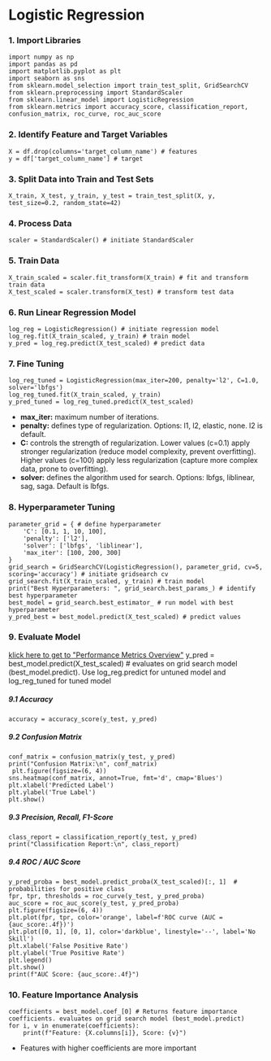 # Logistic Regression
### 1. Import Libraries
    import numpy as np
    import pandas as pd
    import matplotlib.pyplot as plt
    import seaborn as sns
    from sklearn.model_selection import train_test_split, GridSearchCV
    from sklearn.preprocessing import StandardScaler
    from sklearn.linear_model import LogisticRegression
    from sklearn.metrics import accuracy_score, classification_report, confusion_matrix, roc_curve, roc_auc_score
### 2. Identify Feature and Target Variables
    X = df.drop(columns='target_column_name') # features
    y = df['target_column_name'] # target
### 3. Split Data into Train and Test Sets
    X_train, X_test, y_train, y_test = train_test_split(X, y, test_size=0.2, random_state=42)
### 4. Process Data
    scaler = StandardScaler() # initiate StandardScaler
### 5. Train Data
    X_train_scaled = scaler.fit_transform(X_train) # fit and transform train data
    X_test_scaled = scaler.transform(X_test) # transform test data
### 6. Run Linear Regression Model
    log_reg = LogisticRegression() # initiate regression model
    log_reg.fit(X_train_scaled, y_train) # train model
    y_pred = log_reg.predict(X_test_scaled) # predict data
### 7. Fine Tuning
    log_reg_tuned = LogisticRegression(max_iter=200, penalty='l2', C=1.0, solver='lbfgs')
    log_reg_tuned.fit(X_train_scaled, y_train)
    y_pred_tuned = log_reg_tuned.predict(X_test_scaled)
* **max_iter:** maximum number of iterations.
* **penalty:** defines type of regularization. Options: l1, l2, elastic, none. l2 is default.
* **C:** controls the strength of regularization. Lower values (c=0.1) apply stronger regularization (reduce model complexity, prevent overfitting). Higher values (c=100) apply less regularization (capture more complex data, prone to overfitting).
* **solver:** defines the algorithm used for search. Options: lbfgs, liblinear, sag, saga. Default is lbfgs.
### 8. Hyperparameter Tuning
    parameter_grid = { # define hyperparameter
        'C': [0.1, 1, 10, 100],
        'penalty': ['l2'],
        'solver': ['lbfgs', 'liblinear'],
        'max_iter': [100, 200, 300]
    }
    grid_search = GridSearchCV(LogisticRegression(), parameter_grid, cv=5, scoring='accuracy') # initiate gridsearch cv
    grid_search.fit(X_train_scaled, y_train) # train model
    print("Best Hyperparameters: ", grid_search.best_params_) # identify best hyperparameter
    best_model = grid_search.best_estimator_ # run model with best hyperparameter
    y_pred_best = best_model.predict(X_test_scaled) # predict values
### 9. Evaluate Model
[klick here to get to "Performance Metrics Overview"](https://github.com/tbgrun/machine_learning/blob/main/99%20-%20Supplementary%20Materials/01%20-%20Performance%20Metrics%20Overview.md)
    y_pred = best_model.predict(X_test_scaled) # evaluates on grid search model (best_model.predict). Use log_reg.predict for untuned model and log_reg_tuned for tuned model
##### 9.1 Accuracy
    accuracy = accuracy_score(y_test, y_pred)
##### 9.2 Confusion Matrix
    conf_matrix = confusion_matrix(y_test, y_pred)
    print("Confusion Matrix:\n", conf_matrix)
     plt.figure(figsize=(6, 4))
    sns.heatmap(conf_matrix, annot=True, fmt='d', cmap='Blues')
    plt.xlabel('Predicted Label')
    plt.ylabel('True Label')
    plt.show()
##### 9.3 Precision, Recall, F1-Score
    class_report = classification_report(y_test, y_pred)
    print("Classification Report:\n", class_report)
##### 9.4 ROC / AUC Score
    y_pred_proba = best_model.predict_proba(X_test_scaled)[:, 1]  # probabilities for positive class
    fpr, tpr, thresholds = roc_curve(y_test, y_pred_proba)
    auc_score = roc_auc_score(y_test, y_pred_proba)
    plt.figure(figsize=(6, 4))
    plt.plot(fpr, tpr, color='orange', label=f'ROC curve (AUC = {auc_score:.4f})')
    plt.plot([0, 1], [0, 1], color='darkblue', linestyle='--', label='No Skill')
    plt.xlabel('False Positive Rate')
    plt.ylabel('True Positive Rate')
    plt.legend()
    plt.show()
    print(f"AUC Score: {auc_score:.4f}")
### 10. Feature Importance Analysis
    coefficients = best_model.coef_[0] # Returns feature importance coefficients. evaluates on grid search model (best_model.predict)
    for i, v in enumerate(coefficients):
        print(f"Feature: {X.columns[i]}, Score: {v}")
- Features with higher coefficients are more important
